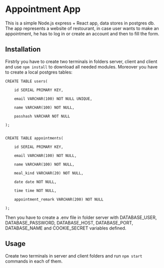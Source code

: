 # Appointment App

This is a simple Node.js express + React app, data stores in postgres db. The app represents a website of restourant, in case user wants to make an appointment, he has to log in or create an account and then to fill the form.

## Installation

Firstrly you have to create two terminals in folders server, client and client and use `npm install` to download all needed modules.
Moreover you have to create a local postgres tables:

```PostgreSQL
CREATE TABLE users(

    id SERIAL PRIMARY KEY,

    email VARCHAR(100) NOT NULL UNIQUE,

    name VARCHAR(100) NOT NULL,

    passhash VARCHAR NOT NULL

);


CREATE TABLE appointments(

    id SERIAL PRIMARY KEY,

    email VARCHAR(100) NOT NULL,

    name VARCHAR(100) NOT NULL,

    meal_kind VARCHAR(20) NOT NULL,

    date date NOT NULL,

    time time NOT NULL,

    appointment_remark VARCHAR(200) NOT NULL

);
```
Then you have to create a .env file in folder server with DATABASE_USER, DATABASE_PASSWORD, DATABASE_HOST, DATABASE_PORT, DATABASE_NAME and COOKIE_SECRET variables defined.

## Usage

Create two terminals in server and client folders and run `npm start` commands in each of them.

